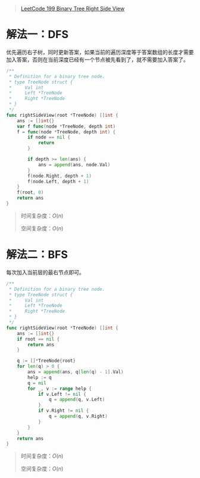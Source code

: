 > [LeetCode 199 Binary Tree Right Side View](https://leetcode.cn/problems/binary-tree-right-side-view)

# 解法一：DFS

优先遍历右子树，同时更新答案，如果当前的遍历深度等于答案数组的长度才需要加入答案，否则在当前深度已经有一个节点被先看到了，就不需要加入答案了。

```go
/**
 * Definition for a binary tree node.
 * type TreeNode struct {
 *     Val int
 *     Left *TreeNode
 *     Right *TreeNode
 * }
 */
func rightSideView(root *TreeNode) []int {
    ans := []int{}
    var f func(node *TreeNode, depth int)
    f = func(node *TreeNode, depth int) {
        if node == nil {
            return
        }

        if depth >= len(ans) {
            ans = append(ans, node.Val)
        }
        f(node.Right, depth + 1)
        f(node.Left, depth + 1)
    }
    f(root, 0)
    return ans
}
```

> 时间复杂度：$O(n)$
>
> 空间复杂度：$O(n)$



# 解法二：BFS

每次加入当前层的最右节点即可。

```go
/**
 * Definition for a binary tree node.
 * type TreeNode struct {
 *     Val int
 *     Left *TreeNode
 *     Right *TreeNode
 * }
 */
func rightSideView(root *TreeNode) []int {
    ans := []int{}
    if root == nil {
        return ans
    }

    q := []*TreeNode{root}
    for len(q) > 0 {
        ans = append(ans, q[len(q) - 1].Val)
        help := q
        q = nil
        for _, v := range help {
            if v.Left != nil {
                q = append(q, v.Left)
            }
            if v.Right != nil {
                q = append(q, v.Right)
            }
        }
    }
    return ans
}
```

> 时间复杂度：$O(n)$
>
> 空间复杂度：$O(n)$